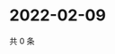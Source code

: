 # 2022-02-09

共 0 条

<!-- BEGIN WEIBO -->
<!-- 最后更新时间 Wed Feb 09 2022 22:12:24 GMT+0800 (China Standard Time) -->

<!-- END WEIBO -->
